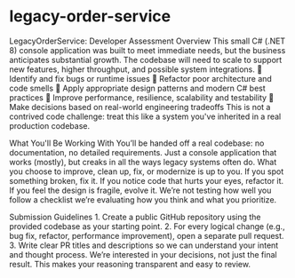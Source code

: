 # legacy-order-service


LegacyOrderService: Developer Assessment
Overview
This small C# (.NET 8) console application was built to meet immediate needs, but the business anticipates substantial growth. The codebase will need to scale to support new features, higher throughput, and possible system integrations.
		Identify and fix bugs or runtime issues
		Refactor poor architecture and code smells
		Apply appropriate design patterns and modern C# best practices
		Improve performance, resilience, scalability and testability
		Make decisions based on real-world engineering tradeoffs
This is not a contrived code challenge: treat this like a system you've inherited in a real production codebase.

What You'll Be Working With
You’ll be handed off a real codebase: no documentation, no detailed requirements. Just a console application that works (mostly), but creaks in all the ways legacy systems often do.
What you choose to improve, clean up, fix, or modernize is up to you. If you spot something broken, fix it. If you notice code that hurts your eyes, refactor it. If you feel the design is fragile, evolve it.
We’re not testing how well you follow a checklist we’re evaluating how you think and what you prioritize.

Submission Guidelines
	1.	Create a public GitHub repository using the provided codebase as your starting point.
	2.	For every logical change (e.g., bug fix, refactor, performance improvement), open a separate pull request.
	3.	Write clear PR titles and descriptions so we can understand your intent and thought process.
We’re interested in your decisions, not just the final result. This makes your reasoning transparent and easy to review.

